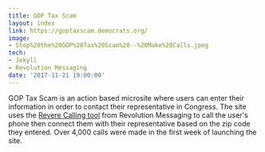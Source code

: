 ```yaml
---
title: GOP Tax Scam
layout: index
link: https://goptaxscam.democrats.org/
image:
- Stop%20the%20GOP%20Tax%20Scam%20--%20Make%20Calls.jpeg
tech:
- Jekyll
- Revolution Messaging
date: '2017-11-21 19:00:00'
---
```


GOP Tax Scam is an action based microsite where users can enter their information in order to contact their representative in Congress. The site uses the [Revere Calling tool](https://revolutionmessaging.com/revere/calling) from Revolution Messaging to call the user's phone then connect them with their representative based on the zip code they entered. Over 4,000 calls were made in the first week of launching the site.